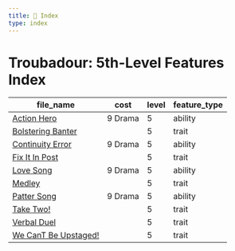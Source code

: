 ```yaml
---
title: 📑 Index
type: index
---
```


# Troubadour: 5th-Level Features Index

| file_name                                               | cost    | level | feature_type |
| ------------------------------------------------------- | ------- | ----- | ------------ |
| [Action Hero](../Action%20Hero)                         | 9 Drama | 5     | ability      |
| [Bolstering Banter](../Bolstering%20Banter)             |         | 5     | trait        |
| [Continuity Error](../Continuity%20Error)               | 9 Drama | 5     | ability      |
| [Fix It In Post](../Fix%20It%20In%20Post)               |         | 5     | trait        |
| [Love Song](../Love%20Song)                             | 9 Drama | 5     | ability      |
| [Medley](../Medley)                                     |         | 5     | trait        |
| [Patter Song](../Patter%20Song)                         | 9 Drama | 5     | ability      |
| [Take Two!](../Take%20Two%21)                           |         | 5     | trait        |
| [Verbal Duel](../Verbal%20Duel)                         |         | 5     | trait        |
| [We CanT Be Upstaged!](../We%20CanT%20Be%20Upstaged%21) |         | 5     | trait        |
